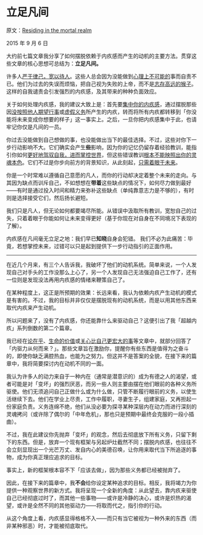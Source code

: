 # 立足凡间

原文：[Residing in the mortal realm](https://mindingourway.com/residing-in-the-mortal-realm/)

2015 年 9 月 6 日

大约前七篇文章我分享了如何摆脱依赖于内疚感而产生的动机的主要方法。贯穿这些文章的核心思想可总结为：**立足凡间。**

许多人[严于律己，宽以待人](https://mindingourway.com/self-compassion/)。这些人总会因为没能做到[心理上不可能的](https://mindingourway.com/where-coulds-go/)事而自责不已。他们为过去的失误而烦恼，把自己视为失败的上帝，而不是[志存高远的猴子](https://mindingourway.com/not-yet-gods/)。这样的自我谴责会引发强烈的内疚感，及其带来的种种负面效应。

关于如何处理内疚感，我的建议大致上是：首先要[集中你的内疚感](https://mindingourway.com/shifting-guilt/)，通过摆脱那些因[没按照他人期望行事](https://mindingourway.com/half-assing-it-with-everything-youve-got/)或[虚假义务](https://mindingourway.com/not-because-you-should/)所产生的内疚，转而将所有内疚都转移到「你没能将未来变成你想要的样子」这一事实上。之后，一旦你把内疚感集中于此，也请牢记你仅是凡间的一员。

你过去没能做到自己想做的事，也没能做出当下的最佳选择。不过，这些对你下一步行动影响不大。它们确实会产生**些**影响，因为你的记忆仍留存着经验教训，能指引你如何[更好地驾驭自我，进而掌控世界](https://mindingourway.com/dont-steer-with-guilt/)，但这些错误教训[根本不能映照出你的灵魂本色](https://mindingourway.com/there-are-no/)。它们不过是你步向前方的背景知识，从此刻起，[只需着眼于未来](https://mindingourway.com/be-a-new-homunculus/)。

你是一个时常难以遵循自己意愿的凡人，而你的行动却决定着整个未来的走向。与其因为缺点而训斥自己，不如想想在**带着**这些缺点的情况下，如何尽力做到最好——有时是通过投入时间和精力来弥补这些缺点（单纯靠意志力是不够的），有时则是选择接受它们，然后扬长避短。

我们只是凡人，但无论如何都要竭尽所能。从错误中汲取所有教训，宽恕自己的过失，只着着眼于你能如何让未来变得更好（基于你现在对自身在不同境况下表现的了解）。

内疚感在凡间毫无立足之地：我们早已**知晓**自身会犯错。 我们不必为此痛苦：毕竟，若想掌控未来，过错可以只是起到提供下一步行动指引的正面作用。

------

在近几个月来，有三个人告诉我，我破坏了他们的动机系统。简单来说，一个人发现自己对手头的工作没那么上心了，另一个人发现自己无法强迫自己工作了，还有一位则是发现没法再用内疚感的情绪来鞭策自己了。

在某种程度上，这正是所预期的效果：长远来看，我认为依赖内疚产生动机的模式是有害的。不过，我的目标并非仅仅是摆脱现有的动机系统，而是以用其他东西来取代内疚来产生动机。

所以问题来了，没有了内疚感，你还能靠什么来驱动自己？这便引出了我「超越内疚」系列倒数的第二个篇章。

我已经在[论在乎](https://mindingourway.com/on-caring/)、[生命的价值](https://mindingourway.com/the-value-of-a-life/)或[关心比自己更宏大的事](https://mindingourway.com/caring-about-some/)等文章中，就部分回答了「内驱力从何而来？」。那些文章旨在激励你，提醒你有些东西是值得为之奋斗的，即使你缺乏满腔热血，也能为之努力。但这并不是答案的全貌，在接下来的篇章中，我将简要探讨内在动机不同的一面。

我认为许多人的动力来自于一种内在（通常是潜意识的）成为有德之人的渴望，或者可能是对「变坏」的强烈厌恶，而另一些人则主要由摆在他们眼前的各种义务所驱使。他们无须追问自己正做什么或为什么做，只管不断履行眼前的义务，以使生活继续下去。他们在学业上尽责，工作中履职，寻妻生子，组建家庭，又再担起一份家庭负责。义务连绵不绝，他们从没必要为探寻某种深层内在动力而进行深刻的灵魂拷问（或许除了偶尔的「中年危机」，那也只是预期中最终会克服的一段小插曲）。

不过，我在此建议你先抛弃「变坏」的观念，然后去彻底放下所有义务，只留下剩下的东西。但是，放弃一个现有框架与另起炉灶截然不同；摆脱内疚感，也往往不会立刻显现出一个光芒万丈、发自内心的美德召唤，让你用来取代当下所追逐的事物，成为你真正理应追求的目标。

事实上，新的框架根本容不下「应该去做」，因为那些义务都已经被抛弃了。

因此，在接下来的篇章中，我**不会**给你设定某种追求的目标。相反，我将竭力为你提供一种观察世界的新方式。我将呈现一个全新的角度：从此望去，靠内疚来驱使自己已经彻底过时了，而其他一些事物——或许是冷静的决心，或许是炽热的渴望，或许是全然不同的其他驱动力——将取而代之，指引你的行动。

从这个角度上看，内疚感显得格格不入——而只有当它被视为一种外来的东西（而非某种邪恶）时，才能被彻底取代。